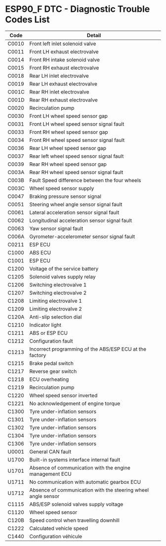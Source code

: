 # ESP90_F DTC - Diagnostic Trouble Codes List

| Code | Detail |
| - | - |
| C0010 | Front left inlet solenoid valve |
| C0011 | Front LH exhaust electrovalve |
| C0014 | Front RH intake solenoid valve |
| C0015 | Front RH exhaust electrovalve |
| C0018 | Rear LH inlet electrovalve |
| C0019 | Rear LH exhaust electrovalve |
| C001C | Rear RH inlet electrovalve |
| C001D | Rear RH exhaust electrovalve |
| C0020 | Recirculation pump |
| C0030 | Front LH wheel speed sensor gap |
| C0031 | Front LH wheel speed sensor signal fault |
| C0033 | Front RH wheel speed sensor gap |
| C0034 | Front RH wheel speed sensor signal fault |
| C0036 | Rear LH wheel speed sensor gap |
| C0037 | Rear left wheel speed sensor signal fault |
| C0039 | Rear RH wheel speed sensor gap |
| C003A | Rear RH wheel speed sensor signal fault |
| C003B | Fault Speed difference between the four wheels |
| C003C | Wheel speed sensor supply |
| C0047 | Braking pressure sensor signal |
| C0051 | Steering wheel angle sensor signal fault |
| C0061 | Lateral acceleration sensor signal fault |
| C0062 | Longitudinal acceleration sensor signal fault |
| C0063 | Yaw sensor signal fault |
| C006A | Gyrometer-accelerometer sensor signal fault |
| C0211 | ESP ECU |
| C1000 | ABS ECU |
| C1001 | ESP ECU |
| C1200 | Voltage of the service battery |
| C1205 | Solenoid valves supply relay |
| C1206 | Switching electrovalve 1 |
| C1207 | Switching electrovalve 2 |
| C1208 | Limiting electrovalve 1 |
| C1209 | Limiting electrovalve 2 |
| C120A | Anti-slip selection dial |
| C1210 | Indicator light |
| C1211 | ABS or ESP ECU |
| C1212 | Configuration fault |
| C1213 | Incorrect programming of the ABS/ESP ECU at the factory |
| C1215 | Brake pedal switch |
| C1217 | Reverse gear switch |
| C1218 | ECU overheating |
| C1219 | Recirculation pump |
| C1220 | Wheel speed sensor inverted |
| C1221 | No acknowledgement of engine torque |
| C1300 | Tyre under-inflation sensors |
| C1301 | Tyre under-inflation sensors |
| C1302 | Tyre under-inflation sensors |
| C1304 | Tyre under-inflation sensors |
| C1306 | Tyre under-inflation sensors |
| U0001 | General CAN fault |
| U1700 | Built-in systems interface internal fault |
| U1701 | Absence of communication with the engine management ECU |
| U1711 | No communication with automatic gearbox ECU |
| U1712 | Absence of communication with the steering wheel angle sensor |
| C1115 | ABS/ESP solenoid valves supply voltage |
| C1120 | Wheel speed sensor |
| C120B | Speed control when travelling downhill |
| C1222 | Calculated vehicle speed |
| C1440 | Configuration véhicule |

